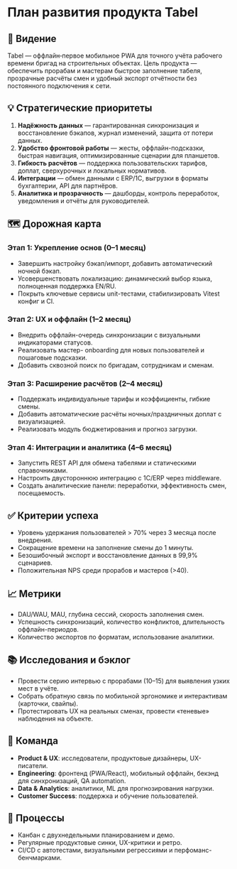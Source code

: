 # План развития продукта Tabel

## 🎯 Видение
Tabel — оффлайн‑первое мобильное PWA для точного учёта рабочего времени бригад на строительных объектах. Цель продукта —
обеспечить прорабам и мастерам быстрое заполнение табеля, прозрачные расчёты смен и удобный экспорт отчётности без
постоянного подключения к сети.

## 💡 Стратегические приоритеты
1. **Надёжность данных** — гарантированная синхронизация и восстановление бэкапов, журнал изменений, защита от потери данных.
2. **Удобство фронтовой работы** — жесты, оффлайн-подсказки, быстрая навигация, оптимизированные сценарии для планшетов.
3. **Гибкость расчётов** — поддержка пользовательских тарифов, доплат, сверхурочных и локальных нормативов.
4. **Интеграции** — обмен данными с ERP/1C, выгрузки в форматы бухгалтерии, API для партнёров.
5. **Аналитика и прозрачность** — дашборды, контроль переработок, уведомления и отчёты для руководителей.

## 🗺️ Дорожная карта
### Этап 1: Укрепление основ (0–1 месяц)
- Завершить настройку бэкап/импорт, добавить автоматический ночной бэкап.
- Усовершенствовать локализацию: динамический выбор языка, полноценная поддержка EN/RU.
- Покрыть ключевые сервисы unit-тестами, стабилизировать Vitest конфиг и CI.

### Этап 2: UX и оффлайн (1–2 месяц)
- Внедрить оффлайн-очередь синхронизации с визуальными индикаторами статусов.
- Реализовать мастер- onboarding для новых пользователей и пошаговые подсказки.
- Добавить сквозной поиск по бригадам, сотрудникам и сменам.

### Этап 3: Расширение расчётов (2–4 месяц)
- Поддержать индивидуальные тарифы и коэффициенты, гибкие смены.
- Добавить автоматические расчёты ночных/праздничных доплат с визуализацией.
- Реализовать модуль бюджетирования и прогноз загрузки.

### Этап 4: Интеграции и аналитика (4–6 месяц)
- Запустить REST API для обмена табелями и статическими справочниками.
- Настроить двустороннюю интеграцию с 1C/ERP через middleware.
- Создать аналитические панели: переработки, эффективность смен, посещаемость.

## ✅ Критерии успеха
- Уровень удержания пользователей > 70% через 3 месяца после внедрения.
- Сокращение времени на заполнение смены до 1 минуты.
- Безошибочный экспорт и восстановление данных в 99,9% сценариев.
- Положительная NPS среди прорабов и мастеров (>40).

## 📈 Метрики
- DAU/WAU, MAU, глубина сессий, скорость заполнения смен.
- Успешность синхронизаций, количество конфликтов, длительность оффлайн-периодов.
- Количество экспортов по форматам, использование аналитики.

## 📚 Исследования и бэклог
- Провести серию интервью с прорабами (10–15) для выявления узких мест в учёте.
- Собрать обратную связь по мобильной эргономике и интерактивам (карточки, свайпы).
- Протестировать UX на реальных сменах, провести «теневые» наблюдения на объекте.

## 👥 Команда
- **Product & UX**: исследователи, продуктовые дизайнеры, UX-писатели.
- **Engineering**: фронтенд (PWA/React), мобильный оффлайн, бекэнд для синхронизаций, QA automation.
- **Data & Analytics**: аналитики, ML для прогнозирования нагрузки.
- **Customer Success**: поддержка и обучение пользователей.

## 🔄 Процессы
- Канбан с двухнедельными планированием и демо.
- Регулярные продуктовые синки, UX-критики и ретро.
- CI/CD с автотестами, визуальными регрессиями и перфоманс-бенчмарками.

